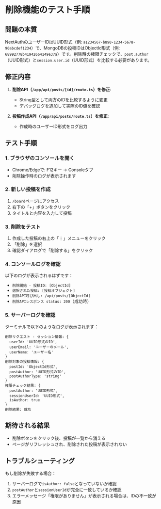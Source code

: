 # 削除機能のテスト手順

## 問題の本質
NextAuthのユーザーIDはUUID形式（例: `a1234567-b890-1234-5678-90abcdef1234`）で、MongoDBの投稿IDはObjectId形式（例: `68992778b41942664149e37a`）です。削除時の権限チェックで、`post.author`（UUID形式）と`session.user.id`（UUID形式）を比較する必要があります。

## 修正内容
1. **削除API（`/app/api/posts/[id]/route.ts`）を修正**:
   - String型として両方のIDを比較するように変更
   - デバッグログを追加して実際のID値を確認

2. **投稿作成API（`/app/api/posts/route.ts`）を修正**:
   - 作成時のユーザーID形式をログ出力

## テスト手順

### 1. ブラウザのコンソールを開く
- Chrome/Edgeで: F12キー → Consoleタブ
- 削除操作時のログが表示されます

### 2. 新しい投稿を作成
1. `/board`ページにアクセス
2. 右下の「+」ボタンをクリック
3. タイトルと内容を入力して投稿

### 3. 削除をテスト
1. 作成した投稿の右上の「⋮」メニューをクリック
2. 「削除」を選択
3. 確認ダイアログで「削除する」をクリック

### 4. コンソールログを確認
以下のログが表示されるはずです：
- `削除開始 - 投稿ID: [ObjectId]`
- `選択された投稿: [投稿オブジェクト]`
- `削除API呼び出し: /api/posts/[ObjectId]`
- `削除APIレスポンス status: 200`（成功時）

### 5. サーバーログを確認
ターミナルで以下のようなログが表示されます：
```
削除リクエスト - セッション情報: {
  userId: 'UUID形式のID',
  userEmail: 'ユーザーのメール',
  userName: 'ユーザー名'
}
削除対象の投稿情報: {
  postId: 'ObjectId形式',
  postAuthor: 'UUID形式のID',
  postAuthorType: 'string'
}
権限チェック結果: {
  postAuthor: 'UUID形式',
  sessionUserId: 'UUID形式',
  isAuthor: true
}
削除結果: 成功
```

## 期待される結果
- 削除ボタンをクリック後、投稿が一覧から消える
- ページがリフレッシュされ、削除された投稿が表示されない

## トラブルシューティング
もし削除が失敗する場合：
1. サーバーログで`isAuthor: false`となっていないか確認
2. `postAuthor`と`sessionUserId`が完全に一致しているか確認
3. エラーメッセージ「権限がありません」が表示される場合は、IDの不一致が原因